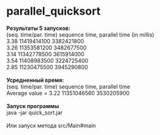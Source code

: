 # parallel_quicksort

**Результаты 5 запусков:**\
(seq. time/par. time) sequence time, parallel time (in millis)\
3.38 11419414100 3382421800\
3.26 11353581200 3482677500\
3.14 11342778500 3615914000\
3.54 11408983500 3224725400\
2.85 11230475500 3945290800\
\
**Усредненный время:**\
(seq. time/par. time) sequence time, parallel time\
Average value = 3.22 11351046560 3530205900\
\
**Запуск программы**\
java -jar quick_sort.jar\
\
Или запуск метода src/Main#main
